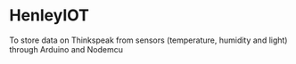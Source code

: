 # HenleyIOT
To store data on Thinkspeak from sensors (temperature, humidity and light) through Arduino and Nodemcu
